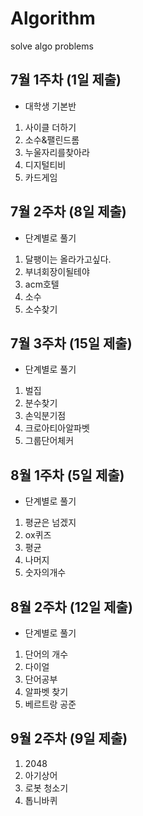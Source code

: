 # Algorithm

solve algo problems

## 7월 1주차 (1일 제출)

- 대학생 기본반

1. 사이클 더하기
2. 소수&팰린드롬
3. 누울자리를찾아라
4. 디지털티비
5. 카드게임

## 7월 2주차 (8일 제출)

- 단계별로 풀기

1. 달팽이는 올라가고싶다.
2. 부녀회장이될테야
3. acm호텔
4. 소수
5. 소수찾기

## 7월 3주차 (15일 제출)

- 단계별로 풀기

1. 벌집
2. 분수찾기
3. 손익분기점
4. 크로아티아알파벳
5. 그룹단어체커

## 8월 1주차 (5일 제출)

- 단계별로 풀기

1. 평균은 넘겠지
2. ox퀴즈
3. 평균
4. 나머지
5. 숫자의개수

## 8월 2주차 (12일 제출)

- 단계별로 풀기

1. 단어의 개수
2. 다이얼
3. 단어공부
4. 알파벳 찾기
5. 베르트랑 공준

## 9월 2주차 (9일 제출)

1. 2048
2. 아기상어
3. 로봇 청소기
4. 톱니바퀴
